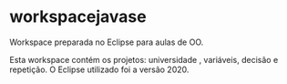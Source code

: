 # workspacejavase
Workspace preparada no Eclipse para aulas de OO.

Esta workspace contém os projetos: universidade , variáveis, decisão e repetição.
O Eclipse utilizado foi a versão 2020.
